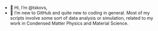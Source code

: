 - 👋 Hi, I’m @tskovs,
- 🌱 I’m new to GitHub and quite new to coding in general. Most of my scripts involve some sort of data analysis or simulation, related to my work in Condensed Matter Physics and Material Science.

<!---
tskovs/tskovs is a ✨ special ✨ repository because its `README.md` (this file) appears on your GitHub profile.
You can click the Preview link to take a look at your changes.
--->
